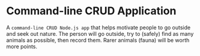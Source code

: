 # Command-line CRUD Application

A `command-line CRUD Node.js app` that helps motivate people to go outside and seek out nature. The person will go outside, try to (safely) find as many animals as possible, then record them. Rarer animals (fauna) will be worth more points.
